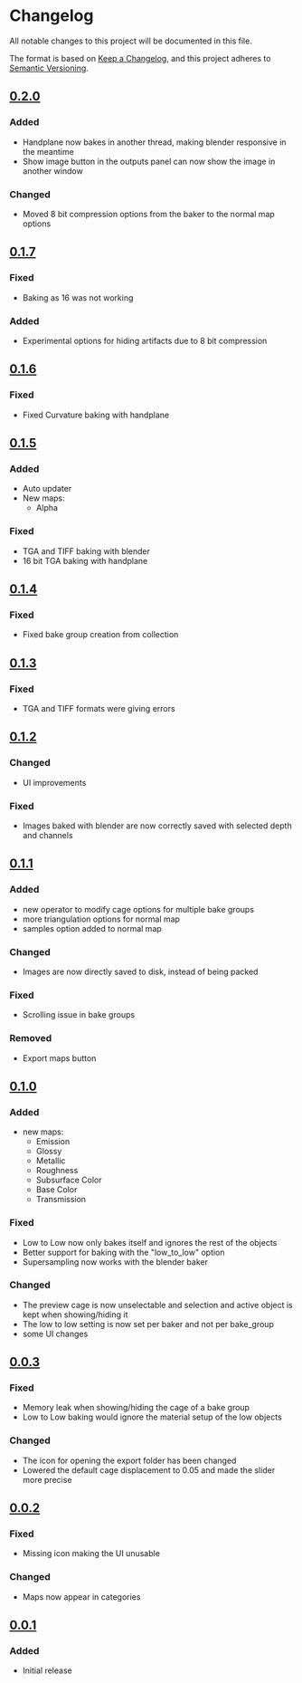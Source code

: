 # Changelog
All notable changes to this project will be documented in this file.

The format is based on [Keep a Changelog](https://keepachangelog.com/en/1.0.0/),
and this project adheres to [Semantic Versioning](https://semver.org/spec/v2.0.0.html).

## [0.2.0](https://gitlab.com/AquaticNightmare/ez_baker/-/releases/0_2_0)
### Added
- Handplane now bakes in another thread, making blender responsive in the meantime
- Show image button in the outputs panel can now show the image in another window

### Changed
- Moved 8 bit compression options from the baker to the normal map options

## [0.1.7](https://gitlab.com/AquaticNightmare/ez_baker/-/releases/0_1_7)
### Fixed
- Baking as 16 was not working

### Added
- Experimental options for hiding artifacts due to 8 bit compression

## [0.1.6](https://gitlab.com/AquaticNightmare/ez_baker/-/releases/0_1_6)
### Fixed
- Fixed Curvature baking with handplane

## [0.1.5](https://gitlab.com/AquaticNightmare/ez_baker/-/releases/0_1_5)
### Added
- Auto updater
- New maps:
    - Alpha
    
### Fixed
- TGA and TIFF baking with blender
- 16 bit TGA baking with handplane

## [0.1.4](https://gitlab.com/AquaticNightmare/ez_baker/-/releases/0_1_4)
### Fixed
- Fixed bake group creation from collection

## [0.1.3](https://gitlab.com/AquaticNightmare/ez_baker/-/releases/0_1_3)
### Fixed
- TGA and TIFF formats were giving errors

## [0.1.2](https://gitlab.com/AquaticNightmare/ez_baker/-/releases/0_1_2)
### Changed
- UI improvements

### Fixed
- Images baked with blender are now correctly saved with selected depth and channels


## [0.1.1](https://gitlab.com/AquaticNightmare/ez_baker/-/releases/0_1_1)
### Added
- new operator to modify cage options for multiple bake groups
- more triangulation options for normal map
- samples option added to normal map

### Changed
- Images are now directly saved to disk, instead of being packed

### Fixed
- Scrolling issue in bake groups

### Removed
- Export maps button

## [0.1.0](https://gitlab.com/AquaticNightmare/ez_baker/-/releases/0_1_0)
### Added
- new maps:
    - Emission
    - Glossy
    - Metallic
    - Roughness
    - Subsurface Color
    - Base Color
    - Transmission
### Fixed
- Low to Low now only bakes itself and ignores the rest of the objects
- Better support for baking with the "low_to_low" option
- Supersampling now works with the blender baker

### Changed
- The preview cage is now unselectable and selection and active object is kept when showing/hiding it
- The low to low setting is now set per baker and not per bake_group
- some UI changes

## [0.0.3](https://gitlab.com/AquaticNightmare/ez_baker/-/releases/0_0_3)
### Fixed
- Memory leak when showing/hiding the cage of a bake group
- Low to Low baking would ignore the material setup of the low objects
### Changed
- The icon for opening the export folder has been changed
- Lowered the default cage displacement to 0.05 and made the slider more precise

## [0.0.2](https://gitlab.com/AquaticNightmare/ez_baker/-/releases/0_0_2)
### Fixed
- Missing icon making the UI unusable
### Changed
- Maps now appear in categories

## [0.0.1](https://gitlab.com/AquaticNightmare/ez_baker/-/releases/0_0_1)
### Added
- Initial release